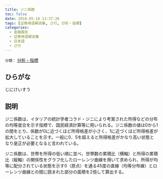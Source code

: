 ```yaml
---
title: ジニ係数
toc: false
date: 2018-05-18 13:37:26
tags: [证券用语解说集, さ行, 分析・指標]
categories:
  - 金融服务
  - 证券用语解说集
  - 日本語
  - さ行
---
```


`分類：` [分析・指標](/tags/分析・指標/)

## ひらがな

じにけいすう

## 説明

ジニ係数は、イタリアの統計学者コラド・ジニにより考案された所得などの分布の均等度合を示す指標で、国民経済計算等に用いられる。ジニ係数の値は0から1の間をとり、係数が0に近づくほど所得格差が小さく、1に近づくほど所得格差が拡大していることを示す。一般に0．5を超えると所得格差がかなり高い状態となり是正が必要となると言われている。

ジニ係数は、世帯を所得の低い順に並べ、世帯数の累積比（横軸）と所得の累積比（縦軸）の関係性をグラフ化したローレンツ曲線を用いて求められ、所得が均等に配分されている状態を示す0（原点）を通る45度の直線（均等分布線）とローレンツ曲線との間に囲まれた部分の面積を2倍して算出する。
